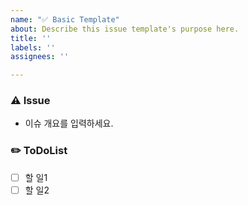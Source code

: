 ```yaml
---
name: "✅ Basic Template"
about: Describe this issue template's purpose here.
title: ''
labels: ''
assignees: ''

---
```


### ⚠️ Issue
- 이슈 개요를 입력하세요.

### ✏️ ToDoList
- [ ] 할 일1
- [ ] 할 일2
